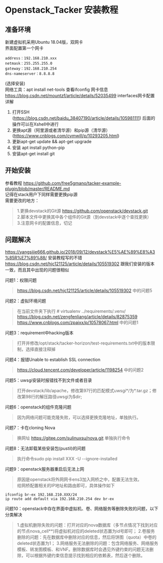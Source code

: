 # Openstack_Tacker 安装教程
## 准备环境
新建虚拟机采用Ubuntu 18.04版，双网卡<br> 
界面配置第一个网卡 
```
address：192.168.210.xxx
netmask：255.255.255.0
gateway：192.168.210.254 
dns-nameserver：8.8.8.8 
```
(选择安装)<br>
网络工具：apt install net-tools 查看ifconfig 网卡信息<br>
https://blog.csdn.net/mountzf/article/details/52035499  interfaces网卡配置详解<br>

1. 打开SSH (https://blog.csdn.net/baidu_38407190/article/details/105981111)  后面的操作可以在Xshell中进行<br>
2. 更换apt源（阿里源或者清华源）和pip源（清华源）(https://www.cnblogs.com/cymwill/p/10293205.html)<br>
3. 更新apt-get update && apt-get upgrade <br>
4. 安装 apt install python-pip <br>
5. 安装apt-get install git <br>

## 开始安装
参看教程 https://github.com/free5gmano/tacker-example-plugin/blob/master/README.md <br>
记得在stack用户下同样需要更换pip源 <br>
需要更改的地方：<br>
>1.更换devstack的Git源 https://github.com/openstack/devstack.git <br>
>2.脚本文件中更换其中各个组件的Git源（到devstack中逐个查找更换）<br>
>3.注意网卡的配置信息，切记<br>
## 问题解决
https://yangsijie666.github.io/2018/09/12/devstack%E5%AE%89%E8%A3%85R%E7%89%88/  安装教程写的不错<br>
https://blog.csdn.net/hjc121125/article/details/105519302 跟我们安装的版本一致，而且其中出现的问题很相似<br>

问题1：权限问题 <br>
>https://blog.csdn.net/hjc121125/article/details/105519302 中的问题5 <br>

问题2：虚拟环境问题<br>
>在当前文件夹下执行 # virtualenv ../requirements/.venv/<br>
>https://blog.csdn.net/zengfenliang/article/details/82875359 <br>
>https://www.cnblogs.com/zpaixx/p/10578067.html 中的问题1 <br>

问题3：requirement中hacking版本<br>
>打开并修改/opt/stack/tacker-horizon/test-requirements.txt中的版本限制，选择直接注释掉<br>

问题4：报错Unable to establish SSL connection<br>
>https://cloud.tencent.com/developer/article/1198254 中的问题2<br>

问题5：uwsgi安装时报错找不到文件或者目录<br>
>打开devstack/lib/apache，修改第97行的匹配模式uwsgi*/为*.tar.gz；修改第98行的解压路径uwsgi为$dir;<br>

问题6：openstack的组件克隆问题<br>
>因为网络问题可能克隆失败，可以选择更换克隆地址，单独执行。<br>

问题7：卡在cloning Nova<br>
>换网址 https://gitee.com/sulinuxsu/nova.git 单独执行命令<br>

问题8：无法卸载某些安装包(pustil)的问题<br>
>执行命令sudo pip install XXX -U --ignore-installed<br>

问题9：openstack服务器重启后无法上网<br>
>原因是openstack将外网网卡ens3加入网桥之中，配置无法生效。<br>
>给网桥配置相关的IP地址和路由即可，具体操作如下<br>
```
ifconfig br-ex 192.168.210.XXX/24
ip route add default via 192.168.210.254 dev br-ex
```

问题10：openstack中存在界面中虚拟机、卷、网络服务等删除失败的问题，以下分类解决<br>

>1.虚拟机删除失败的问题：打开对应的nova数据库（多节点情况下找到对应的节点nova_cell**)将虚拟机对应的deleted状态置为id号即可；
>2.卷服务删除的问题：先在数据库中删除对应的信息，然后将饼图（quota）中卷的deleted状态置为1；
>3.网络服务无法删除的问题：包含网络服务、网络服务模板、转发图模板、和VNF。删除数据库时会遇见外键约束的问题无法删除，可以根据外键约束信息提示找到相应的依赖表，然后逐个删除。


